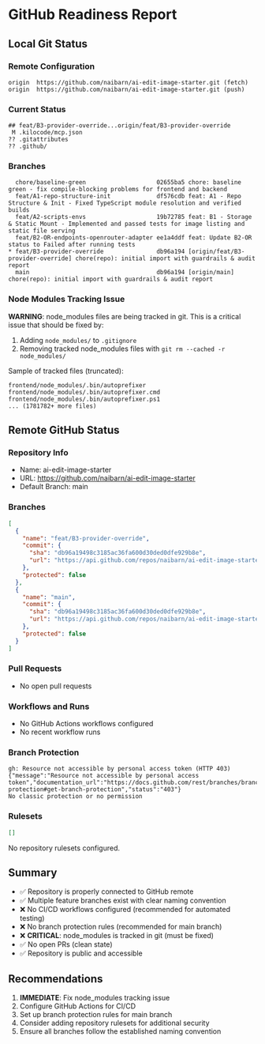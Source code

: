 # GitHub Readiness Report

## Local Git Status

### Remote Configuration
```
origin	https://github.com/naibarn/ai-edit-image-starter.git (fetch)
origin	https://github.com/naibarn/ai-edit-image-starter.git (push)
```

### Current Status
```
## feat/B3-provider-override...origin/feat/B3-provider-override
 M .kilocode/mcp.json
?? .gitattributes
?? .github/
```

### Branches
```
  chore/baseline-green                    02655ba5 chore: baseline green - fix compile-blocking problems for frontend and backend
  feat/A1-repo-structure-init             df576cdb feat: A1 - Repo Structure & Init - Fixed TypeScript module resolution and verified builds
  feat/A2-scripts-envs                    19b72785 feat: B1 - Storage & Static Mount - Implemented and passed tests for image listing and static file serving
  feat/B2-OR-endpoints-openrouter-adapter ee1a4ddf feat: Update B2-OR status to Failed after running tests
* feat/B3-provider-override               db96a194 [origin/feat/B3-provider-override] chore(repo): initial import with guardrails & audit report
  main                                    db96a194 [origin/main] chore(repo): initial import with guardrails & audit report
```

### Node Modules Tracking Issue
**WARNING**: node_modules files are being tracked in git. This is a critical issue that should be fixed by:
1. Adding `node_modules/` to `.gitignore`
2. Removing tracked node_modules files with `git rm --cached -r node_modules/`

Sample of tracked files (truncated):
```
frontend/node_modules/.bin/autoprefixer
frontend/node_modules/.bin/autoprefixer.cmd
frontend/node_modules/.bin/autoprefixer.ps1
... (1781782+ more files)
```

## Remote GitHub Status

### Repository Info
- Name: ai-edit-image-starter
- URL: https://github.com/naibarn/ai-edit-image-starter
- Default Branch: main

### Branches
```json
[
  {
    "name": "feat/B3-provider-override",
    "commit": {
      "sha": "db96a19498c3185ac36fa600d30ded0dfe929b8e",
      "url": "https://api.github.com/repos/naibarn/ai-edit-image-starter/commits/db96a19498c3185ac36fa600d30ded0dfe929b8e"
    },
    "protected": false
  },
  {
    "name": "main",
    "commit": {
      "sha": "db96a19498c3185ac36fa600d30ded0dfe929b8e",
      "url": "https://api.github.com/repos/naibarn/ai-edit-image-starter/commits/db96a19498c3185ac36fa600d30ded0dfe929b8e"
    },
    "protected": false
  }
]
```

### Pull Requests
- No open pull requests

### Workflows and Runs
- No GitHub Actions workflows configured
- No recent workflow runs

### Branch Protection
```
gh: Resource not accessible by personal access token (HTTP 403)
{"message":"Resource not accessible by personal access token","documentation_url":"https://docs.github.com/rest/branches/branch-protection#get-branch-protection","status":"403"}
No classic protection or no permission
```

### Rulesets
```json
[]
```
No repository rulesets configured.

## Summary
- ✅ Repository is properly connected to GitHub remote
- ✅ Multiple feature branches exist with clear naming convention
- ❌ No CI/CD workflows configured (recommended for automated testing)
- ❌ No branch protection rules (recommended for main branch)
- ❌ **CRITICAL**: node_modules is tracked in git (must be fixed)
- ✅ No open PRs (clean state)
- ✅ Repository is public and accessible

## Recommendations
1. **IMMEDIATE**: Fix node_modules tracking issue
2. Configure GitHub Actions for CI/CD
3. Set up branch protection rules for main branch
4. Consider adding repository rulesets for additional security
5. Ensure all branches follow the established naming convention
